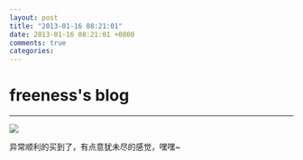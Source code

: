 ```yaml
---
layout: post
title: "2013-01-16 08:21:01"
date: 2013-01-16 08:21:01 +0800
comments: true
categories: 
---
```


# freeness's blog

----------

![](http://okqmqrbgo.bkt.clouddn.com/201301160821011.jpg)

>
异常顺利的买到了，有点意犹未尽的感觉，嘿嘿~
